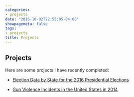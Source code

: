 ```yaml
---
categories:
- projects
date: "2016-10-02T22:55:05-04:00"
showpagemeta: false
tags:
- projects
title: Projects
---
```

## Projects 

Here are some projects I have recently completed:

- [Election Data by State for the 2016 Presidential Elections](/prez_project_meb.Rmd/)

- [Gun Violence Incidents in the United States in 2014](/project2madisonbrenner.Rmd/)
